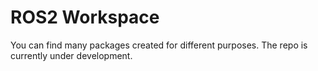 # ROS2 Workspace

You can find many packages created for different purposes. The repo is currently under development.
